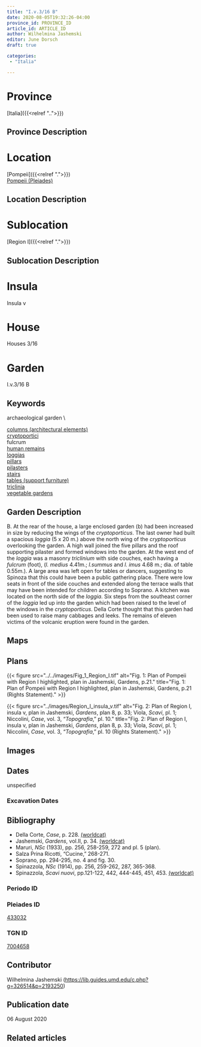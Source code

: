 ```yaml
---
title: "I.v.3/16 B"
date: 2020-08-05T19:32:26-04:00
province_id: PROVINCE_ID
article_id: ARTICLE_ID
author: Wilhelmina Jashemski
editor: June Dorsch
draft: true

categories:
 - "Italia"

---
```


# Province

[Italia]({{<relref "..">}})

## Province Description

<!-- DESCRIPTION -->


# Location

[Pompeii]({{<relref ".">}}) \
[Pompeii (Pleiades)](https://pleiades.stoa.org/places/433032)

## Location Description

<!-- LEAVE THIS BLANK FOR NOW -->

# Sublocation

[Region I]({{<relref ".">}})

## Sublocation Description

<!-- DESCRIPTION -->

# Insula

Insula v

# House

Houses 3/16

<!-- I assume that 2/16 was a typo as this is listed as part B and an entry in I.v.3/16 is part A.-->

# Garden

I.v.3/16 B

## Keywords

archaeological garden \

[columns (architectural elements)](http://vocab.getty.edu/page/aat/300001571) \
[cryptoportici](http://vocab.getty.edu/page/aat/300004295) \
fulcrum \
[human remains](http://vocab.getty.edu/page/aat/300379896) \
[loggias](http://vocab.getty.edu/page/aat/300004137) \
[pillars](http://vocab.getty.edu/page/aat/300264605) \
[pilasters](http://vocab.getty.edu/page/aat/300002737) \
[stairs](http://vocab.getty.edu/page/aat/300003228) \
[tables (support furniture)](http://vocab.getty.edu/page/aat/300039548) \
[triclinia](http://vocab.getty.edu/page/aat/300004359) \
[vegetable gardens](http://vocab.getty.edu/page/aat/300008142)

## Garden Description

B. At the rear of the house, a large enclosed garden (b) had been increased in size by reducing the wings of the *cryptoporticus*. The last owner had built a spacious *loggia* (5 x 20 m.) above the north wing of the *cryptoporticus* overlooking the garden. A high wall joined the five pillars and the roof supporting pilaster and formed windows into the garden. At the west end of the *loggia* was a masonry *triclinium* with side couches, each having a *fulcrum* (foot), (*l. medius* 4.41m.; *l.summus* and *l. imus* 4.68 m.; dia. of table 0.55m.). A large area was left open for tables or dancers, suggesting to Spinoza that this could have been a public gathering place. There were low seats in front of the side couches and extended along the terrace walls that may have been intended for children according to Soprano. A kitchen was located on the north side of the *loggia*. Six steps from the southeast corner of the *loggia* led up into the garden which had been raised to the level of the windows in the *cryptoporticus*. Della Corte thought that this garden had been used to raise many cabbages and leeks. The remains of eleven victims of the volcanic eruption were found in the garden.

## Maps

<!--
OLD WAY (DO NOT USE)
![alt_text](../../images/image_name.ext)
*CAPTION*

NEW WAY ↓↓↓↓
{{< figure src="../../images/image_name.ext" alt="ALT_TEXT" title="CAPTION" >}}
-->

## Plans

{{< figure src="../../images/Fig_1_Region_I.tif" alt="Fig. 1: Plan of Pompeii with Region I highlighted, plan in Jashemski, Gardens, p.21." title="Fig. 1: Plan of Pompeii with Region I highlighted, plan in Jashemski, Gardens, p.21 (Rights Statement)." >}}

{{< figure src="../images/Region_I_insula_v.tif" alt="Fig. 2: Plan of Region I, insula v, plan in Jashemski, *Gardens*, plan 8, p. 33; Viola, *Scavi*, pl. 1; Niccolini, *Case*, vol. 3, “*Topografia*,” pl. 10." title="Fig. 2: Plan of Region I, insula v, plan in Jashemski, *Gardens*, plan 8, p. 33; Viola, *Scavi*, pl. 1; Niccolini, *Case*, vol. 3, “*Topografia*,” pl. 10 (Rights Statement)." >}}

## Images


## Dates

unspecified

### Excavation Dates


## Bibliography

* Della Corte, *Case*, p. 228. [(worldcat)](http://www.worldcat.org/oclc/859831184)
* Jashemski, *Gardens*, vol.II, p. 34. [(worldcat)](http://www.worldcat.org/oclc/921816405)
* Maruri, *NSc* (1933), pp. 256, 258-259, 272 and pl. 5 (plan).
* Salza Prina Ricotti, “Cucine,” 268-271.
* Soprano, pp. 294-295, no. 4 and fig. 30.
* Spinazzola, *NSc* (1914), pp. 256, 259-262, 287, 365-368.
* Spinazzola, *Scavi nuovi*, pp.121-122, 442, 444-445, 451, 453. [(worldcat)](http://www.worldcat.org/oclc/883858580)

### Periodo ID

<!-- [PERIODO_ID](https://pleiades.stoa.org/places/PLEIADES_ID) -->

### Pleiades ID

[433032](https://pleiades.stoa.org/places/433032)

### TGN ID

[7004658](http://vocab.getty.edu/page/tgn/7004658)

## Contributor

Wilhelmina Jashemski (https://lib.guides.umd.edu/c.php?g=326514&p=2193250)

## Publication date

06 August 2020

## Related articles

<!-- Links to other related articles. Leave blank for now -->
